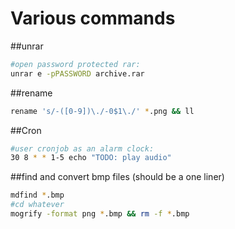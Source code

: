 
# Various commands

##unrar
```bash
#open password protected rar:
unrar e -pPASSWORD archive.rar
```

##rename
```bash
rename 's/-([0-9])\./-0$1\./' *.png && ll
```

##Cron
```bash
#user cronjob as an alarm clock:
30 8 * * 1-5 echo "TODO: play audio"
```

##find and convert bmp files
(should be a one liner)
```bash
mdfind *.bmp
#cd whatever
mogrify -format png *.bmp && rm -f *.bmp
```
